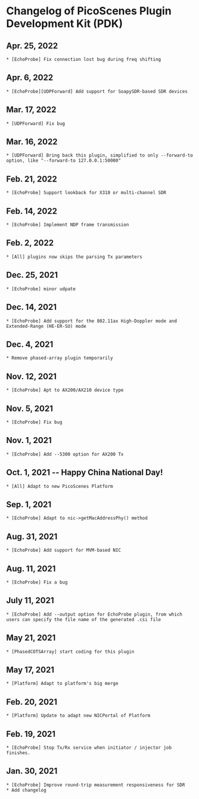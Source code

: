 # Changelog of PicoScenes Plugin Development Kit (PDK)

## Apr. 25, 2022

    * [EchoProbe] Fix connection lost bug during freq shifting

## Apr. 6, 2022

    * [EchoProbe][UDPForward] Add support for SoapySDR-based SDR devices

## Mar. 17, 2022

    * [UDPForward] Fix bug

## Mar. 16, 2022

    * [UDPForward] Bring back this plugin, simplified to only --forward-to option, like "--forward-to 127.0.0.1:50000"

## Feb. 21, 2022

    * [EchoProbe] Support lookback for X310 or multi-channel SDR

## Feb. 14, 2022

    * [EchoProbe] Implement NDP frame transmission

## Feb. 2, 2022

    * [All] plugins now skips the parsing Tx parameters

## Dec. 25, 2021

    * [EchoProbe] minor udpate

## Dec. 14, 2021

    * [EchoProbe] Add support for the 802.11ax High-Doppler mode and Extended-Range (HE-ER-SU) mode

## Dec. 4, 2021

    * Remove phased-array plugin temporarily

## Nov. 12, 2021

    * [EchoProbe] Apt to AX200/AX210 device type

## Nov. 5, 2021

    * [EchoProbe] Fix bug 

## Nov. 1, 2021

    * [EchoProbe] Add --5300 option for AX200 Tx

## Oct. 1, 2021 -- Happy China National Day!

    * [All] Adapt to new PicoScenes Platform

## Sep. 1, 2021

    * [EchoProbe] Adapt to nic->getMacAddressPhy() method

## Aug. 31, 2021

    * [EchoProbe] Add support for MVM-based NIC

## Aug. 11, 2021

    * [EchoProbe] Fix a bug

## July 11, 2021

    * [EchoProbe] Add --output option for EchoProbe plugin, from which users can specify the file name of the generated .csi file

## May 21, 2021

    * [PhasedCOTSArray] start coding for this plugin

## May 17, 2021

    * [Platform] Adapt to platform's big merge

## Feb. 20, 2021

    * [Platform] Update to adapt new NICPortal of Platform

## Feb. 19, 2021

    * [EchoProbe] Stop Tx/Rx service when initiator / injector job finishes.

## Jan. 30, 2021

    * [EchoProbe] Improve round-trip measurement responsiveness for SDR
    * Add changelog